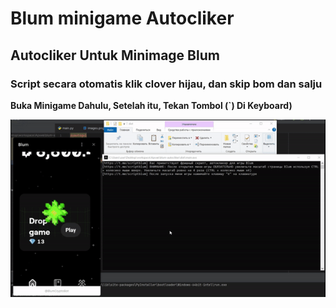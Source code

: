 # Blum minigame Autocliker
## Autocliker Untuk Minimage Blum

### Script secara otomatis klik clover hijau, dan skip bom dan salju

<b>Buka Minigame Dahulu, Setelah itu, Tekan Tombol (`) Di Keyboard)</b>

![video](https://github.com/ndkwa/blum-autocliker/blob/main/src/gif.gif)
